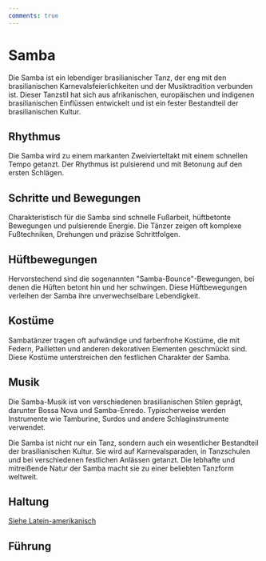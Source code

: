 ```yaml
---
comments: true
---
```

# Samba

Die Samba ist ein lebendiger brasilianischer Tanz, der eng mit den brasilianischen Karnevalsfeierlichkeiten und der Musiktradition verbunden ist. Dieser Tanzstil hat sich aus afrikanischen, europäischen und indigenen brasilianischen Einflüssen entwickelt und ist ein fester Bestandteil der brasilianischen Kultur.

## Rhythmus

Die Samba wird zu einem markanten Zweivierteltakt mit einem schnellen Tempo getanzt. Der Rhythmus ist pulsierend und mit Betonung auf den ersten Schlägen.

## Schritte und Bewegungen

Charakteristisch für die Samba sind schnelle Fußarbeit, hüftbetonte Bewegungen und pulsierende Energie. Die Tänzer zeigen oft komplexe Fußtechniken, Drehungen und präzise Schrittfolgen.

## Hüftbewegungen

Hervorstechend sind die sogenannten "Samba-Bounce"-Bewegungen, bei denen die Hüften betont hin und her schwingen. Diese Hüftbewegungen verleihen der Samba ihre unverwechselbare Lebendigkeit.

## Kostüme

Sambatänzer tragen oft aufwändige und farbenfrohe Kostüme, die mit Federn, Pailletten und anderen dekorativen Elementen geschmückt sind. Diese Kostüme unterstreichen den festlichen Charakter der Samba.

## Musik

Die Samba-Musik ist von verschiedenen brasilianischen Stilen geprägt, darunter Bossa Nova und Samba-Enredo. Typischerweise werden Instrumente wie Tamburine, Surdos und andere Schlaginstrumente verwendet.

Die Samba ist nicht nur ein Tanz, sondern auch ein wesentlicher Bestandteil der brasilianischen Kultur. Sie wird auf Karnevalsparaden, in Tanzschulen und bei verschiedenen festlichen Anlässen getanzt. Die lebhafte und mitreißende Natur der Samba macht sie zu einer beliebten Tanzform weltweit.

## Haltung

[Siehe Latein-amerikanisch](../index.md#haltung)

## Führung
